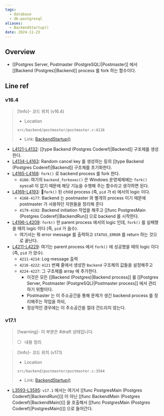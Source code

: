 ```yaml
---
tags:
  - database
  - db-postgresql
aliases:
  - BackendStartup()
date: 2024-11-23
---
```

## Overview

- [[Postgres Server, Postmaster (PostgreSQL)|Postmaster]] 에서 [[Backend (Postgres)|Backend]] process 를 fork 하는 함수이다.

## Line ref

### v16.4

> [!info]- 코드 위치 (v16.4)
> - Location
> ```
> src/backend/postmaster/postmaster.c:4116
> ```
> - Link: [BackendStartup()](https://github.com/postgres/postgres/blob/REL_16_4/src/backend/postmaster/postmaster.c#L4108-L4230)

- [L4121-L4132](https://github.com/postgres/postgres/blob/REL_16_4/src/backend/postmaster/postmaster.c#L4121-L4132): [[type Backend (Postgres Coderef)|Backend]] 구조체를 생성한다.
- [L4134-L4163](https://github.com/postgres/postgres/blob/REL_16_4/src/backend/postmaster/postmaster.c#L4134-L4163): Random cancel key 를 생성하는 등의 [[type Backend (Postgres Coderef)|Backend]] 구조체를 초기화한다.
- [L4165-L4168](https://github.com/postgres/postgres/blob/REL_16_4/src/backend/postmaster/postmaster.c#L4165-L4168): `fork()` 로 backend process 를 fork 한다.
	- `4166`: 여기의 `backend_forkexec()` 은 Windows 운영체제에는 `fork()` syscall 이 없기 때문에 해당 기능을 수행해 주는 함수라고 생각하면 된다.
- [L4169-L4193](https://github.com/postgres/postgres/blob/REL_16_4/src/backend/postmaster/postmaster.c#L4169-L4193): `fork()` 된 child process (즉, `pid` 가 `0`) 에서의 logic 이다.
	- `4168-4177`: Backend 는 postmaster 와 별개의 process 이기 때문에 postmaster 가 사용하던 자원들을 정리해 준다
	- `4179-4192`: Backend initiation 작업을 해주고 [[func PostgresMain (Postgres Coderef)|BackendRun]] 으로 backend 를 시작한다.
- [L4196-L4209](https://github.com/postgres/postgres/blob/REL_16_4/src/backend/postmaster/postmaster.c#L4196-L4209): `fork()` 한 parent process 에서의 logic 인데, `fork()` 를 실패했을 때의 logic 이다 (즉, `pid` 가 음수).
	- 여기서는 뭐 error message 를 출력하고 `STATUS_ERROR` 를 return 하는 것으로 끝난다.
- [L4211-L4229](https://github.com/postgres/postgres/blob/REL_16_4/src/backend/postmaster/postmaster.c#L4211-L4229): 여기는 parent process 에서 `fork()` 에 성공했을 때의 logic 이다 (즉, `pid` 가 양수).
	- `4211-4214`: Log message 출력
	- `4216-4222`: `4121` 번째 줄에서 생성한 `Backend` 구조체의 값들을 설정해주고
	- `4224-4227`: 그 구조체를 array 에 추가한다.
		- 이것은 모든 [[Backend (Postgres)|Backend process]] 를 [[Postgres Server, Postmaster (PostgreSQL)|Postmaster process]] 에서 관리하기 위함이다.
		- Postmaster 는 이 주소공간을 통해 문제가 생긴 backend process 를 정리해주는 작업을 하되,
		- 정상적인 경우에는 이 주소공간을 절대 건드리지 않는다.

### v17.1

> [!warning]- 이 부분은 #draft 상태입니다.
> - [ ] 내용 정리

> [!info]- 코드 위치 (v17.1)
> - Location
> ```
> src/backend/postmaster/postmaster.c:3544
> ```
> - Link: [BackendStartup()](https://github.com/postgres/postgres/blob/REL_17_1/src/backend/postmaster/postmaster.c#L3536-L3630)

- [L3593-L3595](https://github.com/postgres/postgres/blob/REL_17_1/src/backend/postmaster/postmaster.c#L3593-L3595): `v17.1` 에서는 여기서 [[func PostgresMain (Postgres Coderef)|BackendRun()]] 이 아닌 [[func BackendMain (Postgres Coderef)|BackendMain()]] 을 호출해서 [[func PostgresMain (Postgres Coderef)|PostgresMain()]] 으로 들어간다.